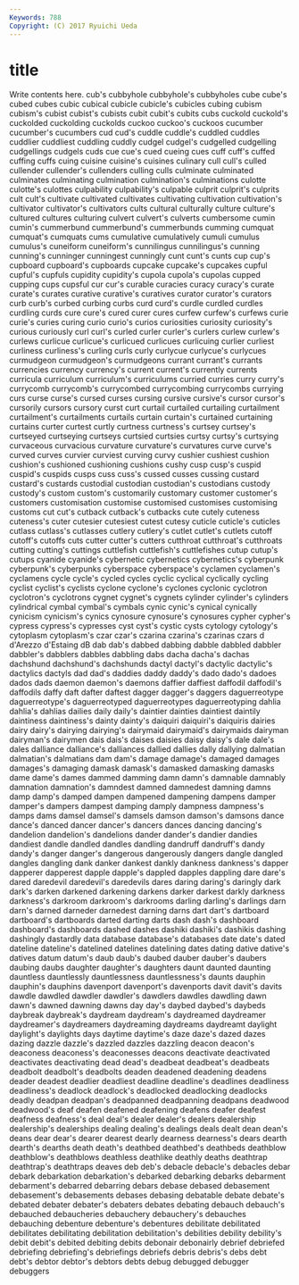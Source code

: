 ```yaml
---
Keywords: 788 
Copyright: (C) 2017 Ryuichi Ueda
---
```


# title

Write contents here.
cub's cubbyhole cubbyhole's cubbyholes
cube cube's cubed cubes cubic cubical cubicle cubicle's cubicles cubing
cubism cubism's cubist cubist's cubists cubit cubit's cubits cubs cuckold
cuckold's cuckolded cuckolding cuckolds cuckoo cuckoo's cuckoos cucumber cucumber's cucumbers
cud cud's cuddle cuddle's cuddled cuddles cuddlier cuddliest cuddling cuddly
cudgel cudgel's cudgelled cudgelling cudgellings cudgels cuds cue cue's cued
cueing cues cuff cuff's cuffed cuffing cuffs cuing cuisine cuisine's
cuisines culinary cull cull's culled cullender cullender's cullenders culling culls
culminate culminated culminates culminating culmination culmination's culminations culotte culotte's culottes
culpability culpability's culpable culprit culprit's culprits cult cult's cultivate cultivated
cultivates cultivating cultivation cultivation's cultivator cultivator's cultivators cults cultural culturally
culture culture's cultured cultures culturing culvert culvert's culverts cumbersome cumin
cumin's cummerbund cummerbund's cummerbunds cumming cumquat cumquat's cumquats cums cumulative
cumulatively cumuli cumulus cumulus's cuneiform cuneiform's cunnilingus cunnilingus's cunning cunning's
cunninger cunningest cunningly cunt cunt's cunts cup cup's cupboard cupboard's
cupboards cupcake cupcake's cupcakes cupful cupful's cupfuls cupidity cupidity's cupola
cupola's cupolas cupped cupping cups cupsful cur cur's curable curacies
curacy curacy's curate curate's curates curative curative's curatives curator curator's
curators curb curb's curbed curbing curbs curd curd's curdle curdled
curdles curdling curds cure cure's cured curer cures curfew curfew's
curfews curie curie's curies curing curio curio's curios curiosities curiosity
curiosity's curious curiously curl curl's curled curler curler's curlers curlew
curlew's curlews curlicue curlicue's curlicued curlicues curlicuing curlier curliest curliness
curliness's curling curls curly curlycue curlycue's curlycues curmudgeon curmudgeon's curmudgeons
currant currant's currants currencies currency currency's current current's currently currents
curricula curriculum curriculum's curriculums curried curries curry curry's currycomb currycomb's
currycombed currycombing currycombs currying curs curse curse's cursed curses cursing
cursive cursive's cursor cursor's cursorily cursors cursory curst curt curtail
curtailed curtailing curtailment curtailment's curtailments curtails curtain curtain's curtained curtaining
curtains curter curtest curtly curtness curtness's curtsey curtsey's curtseyed curtseying
curtseys curtsied curtsies curtsy curtsy's curtsying curvaceous curvacious curvature curvature's
curvatures curve curve's curved curves curvier curviest curving curvy cushier
cushiest cushion cushion's cushioned cushioning cushions cushy cusp cusp's cuspid
cuspid's cuspids cusps cuss cuss's cussed cusses cussing custard custard's
custards custodial custodian custodian's custodians custody custody's custom custom's customarily
customary customer customer's customers customisation customise customised customises customising customs
cut cut's cutback cutback's cutbacks cute cutely cuteness cuteness's cuter
cutesier cutesiest cutest cutesy cuticle cuticle's cuticles cutlass cutlass's cutlasses
cutlery cutlery's cutlet cutlet's cutlets cutoff cutoff's cutoffs cuts cutter
cutter's cutters cutthroat cutthroat's cutthroats cutting cutting's cuttings cuttlefish cuttlefish's
cuttlefishes cutup cutup's cutups cyanide cyanide's cybernetic cybernetics cybernetics's cyberpunk
cyberpunk's cyberpunks cyberspace cyberspace's cyclamen cyclamen's cyclamens cycle cycle's cycled
cycles cyclic cyclical cyclically cycling cyclist cyclist's cyclists cyclone cyclone's
cyclones cyclonic cyclotron cyclotron's cyclotrons cygnet cygnet's cygnets cylinder cylinder's
cylinders cylindrical cymbal cymbal's cymbals cynic cynic's cynical cynically cynicism
cynicism's cynics cynosure cynosure's cynosures cypher cypher's cypress cypress's cypresses
cyst cyst's cystic cysts cytology cytology's cytoplasm cytoplasm's czar czar's
czarina czarina's czarinas czars d d'Arezzo d'Estaing dB dab dab's
dabbed dabbing dabble dabbled dabbler dabbler's dabblers dabbles dabbling dabs
dacha dacha's dachas dachshund dachshund's dachshunds dactyl dactyl's dactylic dactylic's
dactylics dactyls dad dad's daddies daddy daddy's dado dado's dadoes
dados dads daemon daemon's daemons daffier daffiest daffodil daffodil's daffodils
daffy daft dafter daftest dagger dagger's daggers daguerreotype daguerreotype's daguerreotyped
daguerreotypes daguerreotyping dahlia dahlia's dahlias dailies daily daily's daintier dainties
daintiest daintily daintiness daintiness's dainty dainty's daiquiri daiquiri's daiquiris dairies
dairy dairy's dairying dairying's dairymaid dairymaid's dairymaids dairyman dairyman's dairymen
dais dais's daises daisies daisy daisy's dale dale's dales dalliance
dalliance's dalliances dallied dallies dally dallying dalmatian dalmatian's dalmatians dam
dam's damage damage's damaged damages damages's damaging damask damask's damasked
damasking damasks dame dame's dames dammed damming damn damn's damnable
damnably damnation damnation's damndest damned damnedest damning damns damp damp's
damped dampen dampened dampening dampens damper damper's dampers dampest damping
damply dampness dampness's damps dams damsel damsel's damsels damson damson's
damsons dance dance's danced dancer dancer's dancers dances dancing dancing's
dandelion dandelion's dandelions dander dander's dandier dandies dandiest dandle dandled
dandles dandling dandruff dandruff's dandy dandy's danger danger's dangerous dangerously
dangers dangle dangled dangles dangling dank danker dankest dankly dankness
dankness's dapper dapperer dapperest dapple dapple's dappled dapples dappling dare
dare's dared daredevil daredevil's daredevils dares daring daring's daringly dark
dark's darken darkened darkening darkens darker darkest darkly darkness darkness's
darkroom darkroom's darkrooms darling darling's darlings darn darn's darned darneder
darnedest darning darns dart dart's dartboard dartboard's dartboards darted darting
darts dash dash's dashboard dashboard's dashboards dashed dashes dashiki dashiki's
dashikis dashing dashingly dastardly data database database's databases date date's
dated dateline dateline's datelined datelines datelining dates dating dative dative's
datives datum datum's daub daub's daubed dauber dauber's daubers daubing
daubs daughter daughter's daughters daunt daunted daunting dauntless dauntlessly dauntlessness
dauntlessness's daunts dauphin dauphin's dauphins davenport davenport's davenports davit davit's
davits dawdle dawdled dawdler dawdler's dawdlers dawdles dawdling dawn dawn's
dawned dawning dawns day day's daybed daybed's daybeds daybreak daybreak's
daydream daydream's daydreamed daydreamer daydreamer's daydreamers daydreaming daydreams daydreamt daylight
daylight's daylights days daytime daytime's daze daze's dazed dazes dazing
dazzle dazzle's dazzled dazzles dazzling deacon deacon's deaconess deaconess's deaconesses
deacons deactivate deactivated deactivates deactivating dead dead's deadbeat deadbeat's deadbeats
deadbolt deadbolt's deadbolts deaden deadened deadening deadens deader deadest deadlier
deadliest deadline deadline's deadlines deadliness deadliness's deadlock deadlock's deadlocked deadlocking
deadlocks deadly deadpan deadpan's deadpanned deadpanning deadpans deadwood deadwood's deaf
deafen deafened deafening deafens deafer deafest deafness deafness's deal deal's
dealer dealer's dealers dealership dealership's dealerships dealing dealing's dealings deals
dealt dean dean's deans dear dear's dearer dearest dearly dearness
dearness's dears dearth dearth's dearths death death's deathbed deathbed's deathbeds
deathblow deathblow's deathblows deathless deathlike deathly deaths deathtrap deathtrap's deathtraps
deaves deb deb's debacle debacle's debacles debar debark debarkation debarkation's
debarked debarking debarks debarment debarment's debarred debarring debars debase debased
debasement debasement's debasements debases debasing debatable debate debate's debated debater
debater's debaters debates debating debauch debauch's debauched debaucheries debauchery debauchery's
debauches debauching debenture debenture's debentures debilitate debilitated debilitates debilitating debilitation
debilitation's debilities debility debility's debit debit's debited debiting debits debonair
debonairly debrief debriefed debriefing debriefing's debriefings debriefs debris debris's debs
debt debt's debtor debtor's debtors debts debug debugged debugger debuggers
